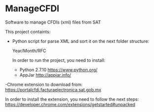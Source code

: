 # ManageCFDI
Software to manage CFDIs (xml) files from SAT

This project containts:

- Python script for parse XML and sort it on the next folder structure:
  
    Year/Month/RFC

  In order to run the project, you need to install:
  
    - Python 2.7.10 https://www.python.org/
    - AppJar http://appjar.info/

-Chrome extension to download from: https://portalcfdi.facturaelectronica.sat.gob.mx

  In order to install the extension, you need to follow the next steps: https://developer.chrome.com/extensions/getstarted#unpacked
